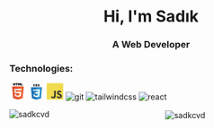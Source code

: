 <h1 align="center">Hi, I'm Sadık</h1>
<h3 align="center">A Web Developer</h3>

<h3 align="left">Technologies:</h3>
<p align="left"> 
<img src="https://raw.githubusercontent.com/devicons/devicon/master/icons/html5/html5-original-wordmark.svg" alt="html5" width="30" height="30"/>
<img src="https://raw.githubusercontent.com/devicons/devicon/master/icons/css3/css3-original-wordmark.svg" alt="css3" width="28" height="28"/>
<img src="https://raw.githubusercontent.com/devicons/devicon/master/icons/javascript/javascript-original.svg" alt="javascript" width="30" height="30"/>
<img src="https://www.vectorlogo.zone/logos/git-scm/git-scm-icon.svg" alt="git" width="30" height="30"/>
<img src="https://upload.wikimedia.org/wikipedia/commons/d/d5/Tailwind_CSS_Logo.svg" alt="tailwindcss" width="33" height="30"/>
<img src="https://upload.wikimedia.org/wikipedia/commons/thumb/4/47/React.svg/1200px-React.svg.png" alt="react" width="33" height="30"/>

<p><img align="left" src="https://github-readme-stats.vercel.app/api/top-langs?username=sadkcvd&show_icons=true&theme=radical&locale=en&layout=compact" alt="sadkcvd" width="55%" /></p>

<p><img align="center" src="https://github-readme-stats.vercel.app/api?username=sadkcvd&show_icons=true&theme=dark&locale=en" alt="sadkcvd" width="55%" /></p>
